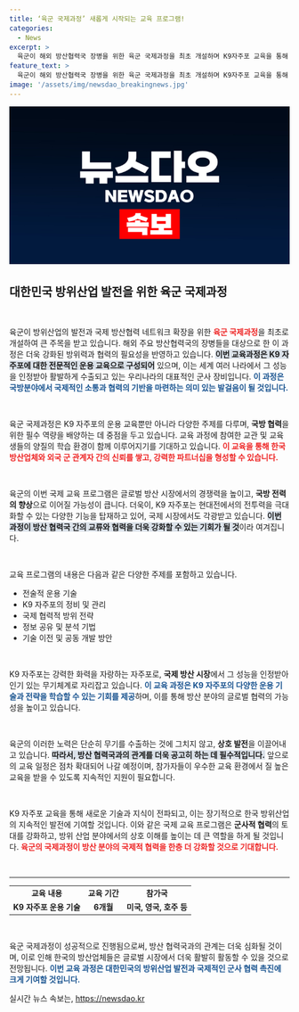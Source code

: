 ```yaml
---
title: ‘육군 국제과정’ 새롭게 시작되는 교육 프로그램!
categories:
  - News
excerpt: >
  육군이 해외 방산협력국 장병을 위한 육군 국제과정을 최초 개설하며 K9자주포 교육을 통해 방위산업의 글로벌 입지를 확대한다! 지금 바로 확인해보세요!
feature_text: >
  육군이 해외 방산협력국 장병을 위한 육군 국제과정을 최초 개설하며 K9자주포 교육을 통해 방위산업의 글로벌 입지를 확대한다! 지금 바로 확인해보세요!
image: '/assets/img/newsdao_breakingnews.jpg'
---
```


<p><img src="/assets/img/newsdao_breakingnews.jpg" alt="ontimetimes 속보" /></p>

<h2 data-ke-size="size26">대한민국 방위산업 발전을 위한 육군 국제과정</h2>

<p data-ke-size="size16">&nbsp;</p>

<p>육군이 방위산업의 발전과 국제 방산협력 네트워크 확장을 위한 <b><span style="color: #ee2323;">육군 국제과정</span></b>을 최초로 개설하여 큰 주목을 받고 있습니다. 해외 주요 방산협력국의 장병들을 대상으로 한 이 과정은 더욱 강화된 방위력과 협력의 필요성을 반영하고 있습니다. <b><span style="background-color: #21538527;">이번 교육과정은 K9 자주포에 대한 전문적인 운용 교육으로 구성되어</span></b> 있으며, 이는 세계 여러 나라에서 그 성능을 인정받아 활발하게 수출되고 있는 우리나라의 대표적인 군사 장비입니다. <b><span style="color: #1a5490;">이 과정은 국방분야에서 국제적인 소통과 협력의 기반을 마련하는 의미 있는 발걸음이 될 것입니다.</span></b></p>

<p data-ke-size="size16">&nbsp;</p>

<p>육군 국제과정은 K9 자주포의 운용 교육뿐만 아니라 다양한 주제를 다루며, <b>국방 협력</b>을 위한 필수 역량을 배양하는 데 중점을 두고 있습니다. 교육 과정에 참여한 교관 및 교육생들의 양질의 학습 환경이 함께 이루어지기를 기대하고 있습니다. <b><span style="color: #ee2323;">이 교육을 통해 한국 방산업체와 외국 군 관계자 간의 신뢰를 쌓고, 강력한 파트너십을 형성할 수 있습니다.</span></b> </p>

<p data-ke-size="size16">&nbsp;</p>

<p>육군의 이번 국제 교육 프로그램은 글로벌 방산 시장에서의 경쟁력을 높이고, <b>국방 전력의 향상</b>으로 이어질 가능성이 큽니다. 더욱이, K9 자주포는 현대전에서의 전투력을 극대화할 수 있는 다양한 기능을 탑재하고 있어, 국제 시장에서도 각광받고 있습니다. <b><span style="background-color: #21538527;">이번 과정이 방산 협력국 간의 교류와 협력을 더욱 강화할 수 있는 기회가 될 것</span></b>이라 여겨집니다.</p>

<p data-ke-size="size16">&nbsp;</p>

<p>교육 프로그램의 내용은 다음과 같은 다양한 주제를 포함하고 있습니다. </p>

<ul>
    <li>전술적 운용 기술</li>
    <li>K9 자주포의 정비 및 관리</li>
    <li>국제 협력적 방위 전략</li>
    <li>정보 공유 및 분석 기법</li>
    <li>기술 이전 및 공동 개발 방안</li>
</ul>

<p data-ke-size="size16">&nbsp;</p>

<p>K9 자주포는 강력한 화력을 자랑하는 자주포로, <b>국제 방산 시장</b>에서 그 성능을 인정받아 인기 있는 무기체계로 자리잡고 있습니다. <b><span style="color: #1a5490;">이 교육 과정은 K9 자주포의 다양한 운용 기술과 전략을 학습할 수 있는 기회를 제공</span></b>하며, 이를 통해 방산 분야의 글로벌 협력의 가능성을 높이고 있습니다. </p>

<p data-ke-size="size16">&nbsp;</p>

<p>육군의 이러한 노력은 단순히 무기를 수출하는 것에 그치지 않고, <b>상호 발전</b>을 이끌어내고 있습니다. <b><span style="background-color: #21538527;">따라서, 방산 협력국과의 관계를 더욱 공고히 하는 데 필수적입니다.</span></b> 앞으로의 교육 일정은 점차 확대되어 나갈 예정이며, 참가자들이 우수한 교육 환경에서 질 높은 교육을 받을 수 있도록 지속적인 지원이 필요합니다.</p>

<p data-ke-size="size16">&nbsp;</p>

<p>K9 자주포 교육을 통해 새로운 기술과 지식이 전파되고, 이는 장기적으로 한국 방위산업의 지속적인 발전에 기여할 것입니다. 이와 같은 국제 교육 프로그램은 <b>군사적 협력</b>의 토대를 강화하고, 방위 산업 분야에서의 상호 이해를 높이는 데 큰 역할을 하게 될 것입니다. <b><span style="color: #ee2323;">육군의 국제과정이 방산 분야의 국제적 협력을 한층 더 강화할 것으로 기대합니다.</span></b> </p>

<p data-ke-size="size16">&nbsp;</p>

<hr>

<table>
    <tr>
        <td style="text-align: center; height: 17px;"><b>교육 내용</b></td>
        <td style="text-align: center; height: 17px;"><b>교육 기간</b></td>
        <td style="text-align: center; height: 17px;"><b>참가국</b></td>
    </tr>
    <tr>
        <td style="text-align: center; height: 17px;"><b>K9 자주포 운용 기술</b></td>
        <td style="text-align: center; height: 17px;"><b>6개월</b></td>
        <td style="text-align: center; height: 17px;"><b>미국, 영국, 호주 등</b></td>
    </tr>
</table>

<p data-ke-size="size16">&nbsp;</p>

<p>육군 국제과정이 성공적으로 진행됨으로써, 방산 협력국과의 관계는 더욱 심화될 것이며, 이로 인해 한국의 방산업체들은 글로벌 시장에서 더욱 활발히 활동할 수 있을 것으로 전망됩니다. <b><span style="color: #1a5490;">이번 교육 과정은 대한민국의 방위산업 발전과 국제적인 군사 협력 촉진에 크게 기여할 것입니다.</span></b></p>
실시간 뉴스 속보는, <a href="https://newsdao.kr" rel="dofollow">https://newsdao.kr</a>


